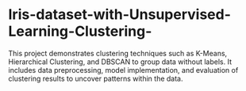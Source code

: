 # Iris-dataset-with-Unsupervised-Learning-Clustering-
This project demonstrates clustering techniques such as K-Means, Hierarchical Clustering, and DBSCAN to group data without labels. It includes data preprocessing, model implementation, and evaluation of clustering results to uncover patterns within the data.
